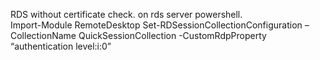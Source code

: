 RDS without certificate check. on rds server powershell.  
Import-Module RemoteDesktop 
Set-RDSessionCollectionConfiguration –CollectionName QuickSessionCollection -CustomRdpProperty “authentication level:i:0”
 
